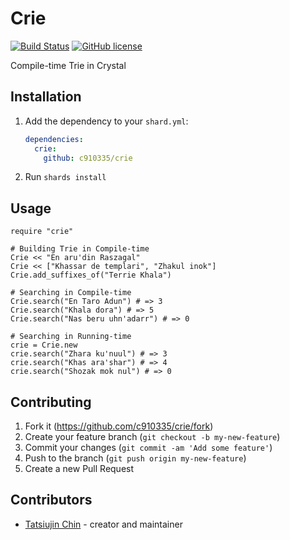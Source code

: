 # Crie

[![Build Status](https://travis-ci.com/c910335/crie.svg?branch=master)](https://travis-ci.com/c910335/crie)
[![GitHub license](https://img.shields.io/github/license/c910335/crie)](https://github.com/c910335/crie/blob/master/LICENSE)

Compile-time Trie in Crystal

## Installation

1. Add the dependency to your `shard.yml`:

   ```yaml
   dependencies:
     crie:
       github: c910335/crie
   ```

2. Run `shards install`

## Usage

```crystal
require "crie"

# Building Trie in Compile-time
Crie << "En aru'din Raszagal"
Crie << ["Khassar de templari", "Zhakul inok"]
Crie.add_suffixes_of("Terrie Khala")

# Searching in Compile-time
Crie.search("En Taro Adun") # => 3
Crie.search("Khala dora") # => 5
Crie.search("Nas beru uhn'adarr") # => 0

# Searching in Running-time
crie = Crie.new
crie.search("Zhara ku'nuul") # => 3
crie.search("Khas ara'shar") # => 4
crie.search("Shozak mok nul") # => 0
```

## Contributing

1. Fork it (<https://github.com/c910335/crie/fork>)
2. Create your feature branch (`git checkout -b my-new-feature`)
3. Commit your changes (`git commit -am 'Add some feature'`)
4. Push to the branch (`git push origin my-new-feature`)
5. Create a new Pull Request

## Contributors

- [Tatsiujin Chin](https://github.com/c910335) - creator and maintainer
